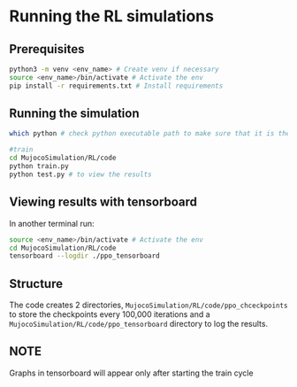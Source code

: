 # Running the RL simulations

## Prerequisites
```bash
python3 -m venv <env_name> # Create venv if necessary
source <env_name>/bin/activate # Activate the env
pip install -r requirements.txt # Install requirements
```

## Running the simulation
```bash
which python # check python executable path to make sure that it is the correct env

#train
cd MujocoSimulation/RL/code
python train.py
python test.py # to view the results
```

## Viewing results with tensorboard
In another terminal run:
```bash
source <env_name>/bin/activate # Activate the env
cd MujocoSimulation/RL/code 
tensorboard --logdir ./ppo_tensorboard
```
## Structure
The code creates 2 directories, `MujocoSimulation/RL/code/ppo_chceckpoints` to store the checkpoints every 100,000 iterations and a 
`MujocoSimulation/RL/code/ppo_tensorboard` directory to log the results.

## **NOTE**
Graphs in tensorboard will appear only after starting the train cycle

